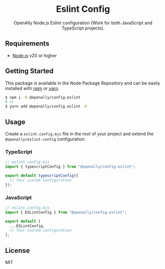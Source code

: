 <p align="center">
  <h1 align="center">Eslint Config</h1>
</p>

<div align="center">OpenAlly Node.js Eslint configuration (Work for both JavaScript and TypeScript projects).</div>

## Requirements
- [Node.js](https://nodejs.org/en/) v20 or higher

## Getting Started

This package is available in the Node Package Repository and can be easily installed with [npm](https://docs.npmjs.com/getting-started/what-is-npm) or [yarn](https://yarnpkg.com).

```bash
$ npm i -D @openally/config.eslint
# or
$ yarn add @openally/config.eslint -D
```

## Usage

Create a `eslint.config.mjs` file in the root of your project and extend the `@openally/eslint-config` configuration.

### TypeScript
```js
// eslint.config.mjs
import { typescriptConfig } from "@openally/config.eslint";

export default typescriptConfig({
  // Your custom configuration
});
```

### JavaScript
```js
// eslint.config.mjs
import { ESLintConfig } from "@openally/config.eslint";

export default [
  ...ESLintConfig,
  // Your custom configuration
];
```

## License
MIT
